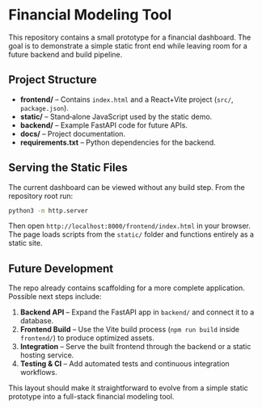 # Financial Modeling Tool

This repository contains a small prototype for a financial dashboard. The goal is to demonstrate a simple static front end while leaving room for a future backend and build pipeline.

## Project Structure

- **frontend/** – Contains `index.html` and a React+Vite project (`src/`, `package.json`).
- **static/** – Stand‑alone JavaScript used by the static demo.
- **backend/** – Example FastAPI code for future APIs.
- **docs/** – Project documentation.
- **requirements.txt** – Python dependencies for the backend.

## Serving the Static Files

The current dashboard can be viewed without any build step. From the repository root run:

```bash
python3 -m http.server
```

Then open `http://localhost:8000/frontend/index.html` in your browser. The page loads scripts from the `static/` folder and functions entirely as a static site.

## Future Development

The repo already contains scaffolding for a more complete application. Possible next steps include:

1. **Backend API** – Expand the FastAPI app in `backend/` and connect it to a database.
2. **Frontend Build** – Use the Vite build process (`npm run build` inside `frontend/`) to produce optimized assets.
3. **Integration** – Serve the built frontend through the backend or a static hosting service.
4. **Testing & CI** – Add automated tests and continuous integration workflows.

This layout should make it straightforward to evolve from a simple static prototype into a full-stack financial modeling tool.

